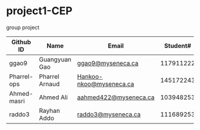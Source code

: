 # project1-CEP
group project

| Github ID | Name | Email | Student# |
| --- | --- | --- | --- |
| ggao9 | Guangyuan Gao | ggao9@myseneca.ca | 117911222 |
| Pharrel-ops | Pharrel Arnaud  | Hankoo-nkoo@myseneca.ca | 145172243 |
| Ahmed-masri |Ahmed Ali |aahmed422@myseneca.ca |103948253 |
| raddo3 | Rayhan Addo | raddo3@myseneca.ca | 111689253 |
